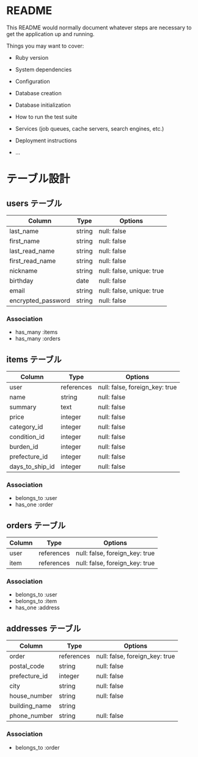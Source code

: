 # README

This README would normally document whatever steps are necessary to get the
application up and running.

Things you may want to cover:

* Ruby version

* System dependencies

* Configuration

* Database creation

* Database initialization

* How to run the test suite

* Services (job queues, cache servers, search engines, etc.)

* Deployment instructions

* ...

# テーブル設計

## users テーブル

| Column   | Type   | Options     |
| -------- | ------ | ----------- |
| last_name  | string | null: false |
| first_name | string | null: false |
| last_read_name  | string | null: false |
| first_read_name | string | null: false |
| nickname | string | null: false, unique: true |
| birthday | date   | null: false |
| email    | string | null: false, unique: true |
| encrypted_password| string | null: false |


### Association

- has_many :items
- has_many :orders

## items テーブル

| Column      | Type        | Options     |
| ------      | ------      | ----------- |
| user        | references  | null: false, foreign_key: true |
| name        | string      | null: false |
| summary     | text        | null: false |
| price       | integer     | null: false |
| category_id  | integer    | null: false |
| condition_id | integer    | null: false |
| burden_id    | integer    | null: false |
| prefecture_id| integer    | null: false |
| days_to_ship_id | integer | null: false |

### Association

- belongs_to :user
- has_one :order

## orders テーブル

| Column | Type       | Options                        |
| ------ | ---------- | ------------------------------ |
| user   | references | null: false, foreign_key: true |
| item   | references | null: false, foreign_key: true |

### Association

- belongs_to :user
- belongs_to :item
- has_one :address

## addresses テーブル

| Column      | Type       | Options                        |
| -------     | ---------- | ------------------------------ |
| order       | references | null: false, foreign_key: true |
| postal_code | string     | null: false      |
| prefecture_id | integer  | null: false      |
| city        | string     | null: false      |
| house_number| string     | null: false      |
| building_name| string    |                  |
| phone_number | string    | null: false      |


### Association

- belongs_to :order
